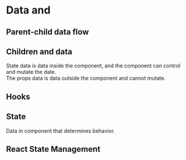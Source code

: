 # Data and 
## Parent-child data flow
## Children and data
State data is data inside the component, and the component can control and mutate the date.  
The props data is data outside the component and cannot mutate.  

## Hooks
## State
Data in component that determines behavior.
## React State Management